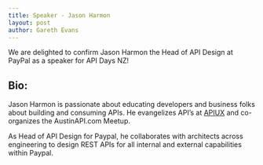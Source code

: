 ```yaml
---
title: Speaker - Jason Harmon
layout: post
author: Gareth Evans
---
```


We are delighted to confirm Jason Harmon the Head of API Design at PayPal as a speaker for API Days NZ!

## Bio:

Jason Harmon is passionate about educating developers and business folks about building and consuming APIs. He evangelizes API’s at [APIUX](http://apiux.com/) and co-organizes the AustinAPI.com Meetup.

As Head of API Design for Paypal, he collaborates with architects across engineering to design REST APIs for all internal and external capabilities within Paypal. 